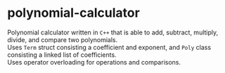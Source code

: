 # polynomial-calculator  
Polynomial calculator written in `C++` that is able to add, subtract, multiply, divide, and compare two polynomials.  
Uses `Term` struct consisting a coefficient and exponent, and `Poly` class consisting a linked list of coefficients.  
Uses operator overloading for operations and comparisons. 
